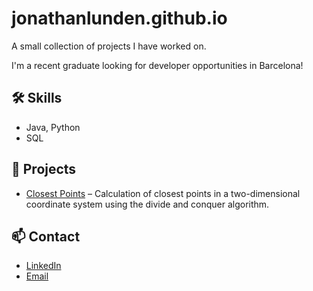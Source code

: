 # jonathanlunden.github.io
A small collection of projects I have worked on.

I'm a recent graduate looking for developer opportunities in Barcelona!

## 🛠️ Skills
- Java, Python
- SQL

## 📂 Projects
- [Closest Points](https://github.com/jonathanlunden/closestpoints) – Calculation of closest points in a two-dimensional coordinate system using the divide and conquer algorithm.

## 📫 Contact
- [LinkedIn](https://linkedin.com/in/jonathan-lund%C3%A9n-086b5a223/)
- [Email](mailto:jonathanlunden1@gmail.com)
